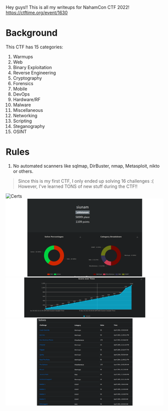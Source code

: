 Hey guys!! This is all my writeups for NahamCon CTF 2022!
https://ctftime.org/event/1630

# Background
This CTF has 15 categories:
1. Warmups
2. Web
3. Binary Exploitation
4. Reverse Engineering
5. Cryptography
6. Forensics
7. Mobile
8. DevOps
9. Hardware/RF
10. Malware
11. Miscellaneous
12. Networking
13. Scripting
14. Steganography
15. OSINT

# Rules
1. No automated scanners like sqlmap, DirBuster, nmap, Metasploit, nikto or others.

> Since this is my first CTF, I only ended up solving 16 challenges :(
> However, I've learned TONS of new stuff during the CTF!!

![Certs](https://github.com/siunam321/CTF-Writeups/tree/main/NahamCon-CTF-2022/images/certs)
![Certs](https://github.com/siunam321/CTF-Writeups/blob/main/NahamCon-CTF-2022/images/catebreakdown.png)
![Certs](https://github.com/siunam321/CTF-Writeups/blob/main/NahamCon-CTF-2022/images/score.png)
![Certs](https://github.com/siunam321/CTF-Writeups/blob/main/NahamCon-CTF-2022/images/solves.png)